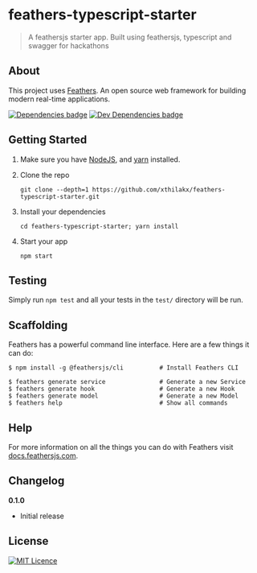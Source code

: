 # feathers-typescript-starter

> A feathersjs starter app. Built using feathersjs, typescript and swagger for hackathons

## About

This project uses [Feathers](http://feathersjs.com). An open source web framework for building modern real-time applications.

[![Dependencies badge](https://david-dm.org/xthilakx/feathers-typescript-starter/status.svg)](https://david-dm.org/xthilakx/feathers-typescript-starter)
[![Dev Dependencies badge](https://david-dm.org/xthilakx/feathers-typescript-starter/dev-status.svg)](https://david-dm.org/xthilakx/feathers-typescript-starter)


## Getting Started

1. Make sure you have [NodeJS](https://nodejs.org/), and [yarn](https://yarnpkg.com/en/) installed.
2. Clone the repo

    ```
    git clone --depth=1 https://github.com/xthilakx/feathers-typescript-starter.git
    ```
3. Install your dependencies

    ```
    cd feathers-typescript-starter; yarn install
    ```

4. Start your app

    ```
    npm start
    ```

## Testing

Simply run `npm test` and all your tests in the `test/` directory will be run.

## Scaffolding

Feathers has a powerful command line interface. Here are a few things it can do:

```
$ npm install -g @feathersjs/cli          # Install Feathers CLI

$ feathers generate service               # Generate a new Service
$ feathers generate hook                  # Generate a new Hook
$ feathers generate model                 # Generate a new Model
$ feathers help                           # Show all commands
```

## Help

For more information on all the things you can do with Feathers visit [docs.feathersjs.com](http://docs.feathersjs.com).

## Changelog

__0.1.0__

- Initial release

## License

[![MIT Licence](https://badges.frapsoft.com/os/mit/mit.svg?v=103)](https://opensource.org/licenses/mit-license.php)

